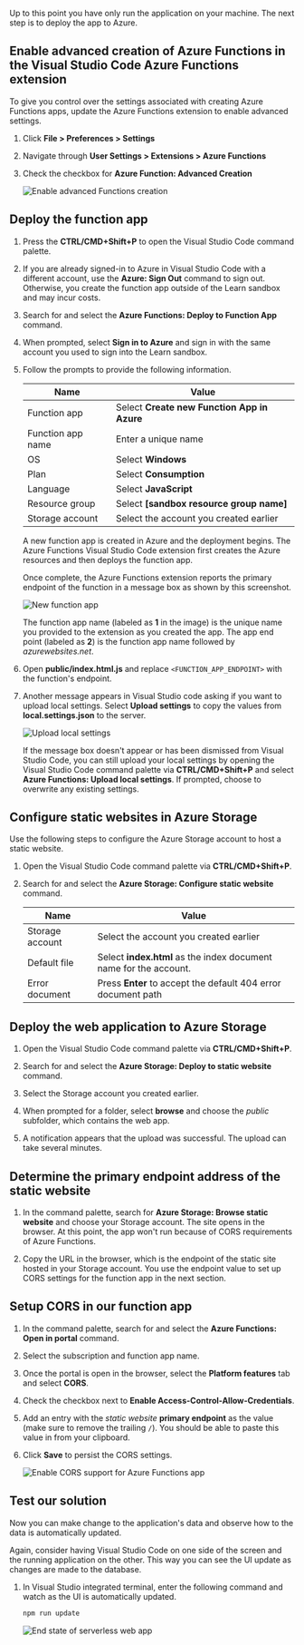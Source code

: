 Up to this point you have only run the application on your machine. The next step is to deploy the app to Azure.

## Enable advanced creation of Azure Functions in the Visual Studio Code Azure Functions extension

To give you control over the settings associated with creating Azure Functions apps, update the Azure Functions extension to enable advanced settings.

1. Click **File > Preferences > Settings**
2. Navigate through **User Settings > Extensions > Azure Functions**
3. Check the checkbox for **Azure Function: Advanced Creation**

    ![Enable advanced Functions creation](../media/serverless-app-extension-adv-creation.png)

## Deploy the function app

1. Press the **CTRL/CMD+Shift+P** to open the Visual Studio Code command palette.

1. If you are already signed-in to Azure in Visual Studio Code with a different account, use the **Azure: Sign Out** command to sign out. Otherwise, you create the function app outside of the Learn sandbox and may incur costs. 

1. Search for and select the **Azure Functions: Deploy to Function App** command.

1. When prompted, select **Sign in to Azure** and sign in with the same account you used to sign into the Learn sandbox.  

1. Follow the prompts to provide the following information.

   | Name              | Value                                                        |
   | ----------------- | ------------------------------------------------------------ |
   | Function app      | Select **Create new Function App in Azure**                  |
   | Function app name | Enter a unique name                                          |
   | OS                | Select **Windows**                                           |
   | Plan              | Select **Consumption**                                       |
   | Language          | Select **JavaScript**                                        |
   | Resource group    | Select **<rgn>[sandbox resource group name]</rgn>**          |
   | Storage account   | Select the account you created earlier                       |

    A new function app is created in Azure and the deployment begins. The Azure Functions Visual Studio Code extension first creates the Azure resources and then deploys the function app.
    
    Once complete, the Azure Functions extension reports the primary endpoint of the function in a message box as shown by this screenshot.
    
    ![New function app](../media/serverless-app-new-function-app.png)
    
    The function app name (labeled as **1** in the image) is the unique name you provided to the extension as you created the app. The app end point (labeled as **2**) is the function app name followed by *azurewebsites.net*.

1. Open **public/index.html.js** and replace `<FUNCTION_APP_ENDPOINT>` with the function's endpoint.

1. Another message appears in Visual Studio code asking if you want to upload local settings. Select  **Upload settings**  to copy the values from **local.settings.json** to the server.

    ![Upload local settings](../media/serverless-app-upload-local-settings.png)

    If the message box doesn't appear or has been dismissed from Visual Studio Code, you can still upload your local settings by opening the Visual Studio Code command palette via **CTRL/CMD+Shift+P** and select **Azure Functions: Upload local settings**. If prompted, choose to overwrite any existing settings.

## Configure static websites in Azure Storage

<!-- 
    REVIEW:
    Need to update prerequisites to include Azure Storage extension

    CONCLUSION
    Done
 -->

Use the following steps to configure the Azure Storage account to host a static website.

1. Open the Visual Studio Code command palette via **CTRL/CMD+Shift+P**.

1. Search for and select the **Azure Storage: Configure static website** command.

   | Name              | Value                                                             |
   | ----------------- | ----------------------------------------------------------------- |
   | Storage account   | Select the account you created earlier                            |
   | Default file      | Select **index.html** as the index document name for the account. |
   | Error document    | Press **Enter** to accept the default 404 error document path     |

## Deploy the web application to Azure Storage

1. Open the Visual Studio Code command palette via **CTRL/CMD+Shift+P**.

1. Search for and select the **Azure Storage: Deploy to static website** command.

1. Select the Storage account you created earlier.

1. When prompted for a folder, select **browse** and choose the *public* subfolder, which contains the web app.

1. A notification appears that the upload was successful. The upload can take several minutes.
 
## Determine the primary endpoint address of the static website

1. In the command palette, search for **Azure Storage: Browse static website** and choose your Storage account. The site opens in the browser. At this point, the app won't run because of CORS requirements of Azure Functions.

1. Copy the URL in the browser, which is the endpoint of the static site hosted in your Storage account. You use the endpoint value to set up CORS settings for the function app in the next section.

## Setup CORS in our function app 

1. In the command palette, search for and select the **Azure Functions: Open in portal** command.

1. Select the subscription and function app name.

1. Once the portal is open in the browser, select the **Platform features** tab and select **CORS**.

1. Check the checkbox next to **Enable Access-Control-Allow-Credentials**. 

1. Add an entry with the *static website* **primary endpoint** as the value (make sure to remove the trailing `/`). You should be able to paste this value in from your clipboard.

1. Click **Save** to persist the CORS settings.

    ![Enable CORS support for Azure Functions app](../media/serverless-app-function-cors.png)

## Test our solution 

Now you can make change to the application's data and observe how to the data is automatically updated.

Again, consider having Visual Studio Code on one side of the screen and the running application on the other. This way you can see the UI update as changes are made to the database.

1. In Visual Studio integrated terminal, enter the following command and watch as the UI is automatically updated.

    ```bash
    npm run update
    ```

    ![End state of serverless web app](../media/serverless-app-deployed.png)